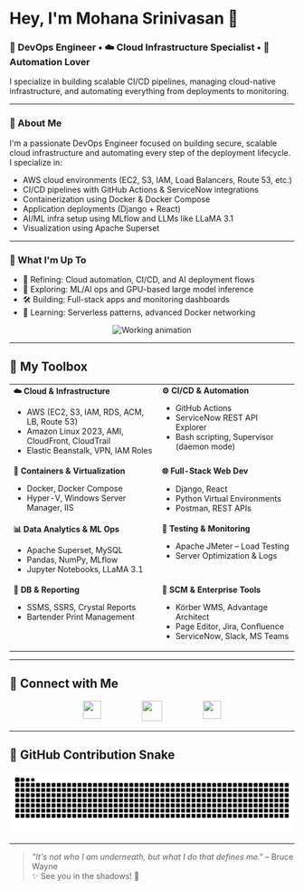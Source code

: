 <h1>Hey, I'm Mohana Srinivasan 👋</h1>
<h3>🚀 DevOps Engineer • ☁️ Cloud Infrastructure Specialist • 🤖 Automation Lover</h3>
<p>
I specialize in building scalable CI/CD pipelines, managing cloud-native infrastructure, and automating everything from deployments to monitoring.
</p>

---

### 🌟 About Me

I'm a passionate DevOps Engineer focused on building secure, scalable cloud infrastructure and automating every step of the deployment lifecycle. I specialize in:

- AWS cloud environments (EC2, S3, IAM, Load Balancers, Route 53, etc.)
- CI/CD pipelines with GitHub Actions & ServiceNow integrations
- Containerization using Docker & Docker Compose
- Application deployments (Django + React)
- AI/ML infra setup using MLflow and LLMs like LLaMA 3.1
- Visualization using Apache Superset

---

### 🔭 What I'm Up To

- 🚀 Refining: Cloud automation, CI/CD, and AI deployment flows  
- 🤖 Exploring: ML/AI ops and GPU-based large model inference  
- 🛠️ Building: Full-stack apps and monitoring dashboards  
- 🌱 Learning: Serverless patterns, advanced Docker networking  

<p align="center">
  <img src="git.gif" alt="Working animation" width="800"/>
</p>

---

## 🧰 My Toolbox

<table align="center">
  <tr>
    <td valign="top"><strong>☁️ Cloud & Infrastructure</strong>
      <ul>
        <li>AWS (EC2, S3, IAM, RDS, ACM, LB, Route 53)</li>
        <li>Amazon Linux 2023, AMI, CloudFront, CloudTrail</li>
        <li>Elastic Beanstalk, VPN, IAM Roles</li>
      </ul>
    </td>
    <td valign="top"><strong>⚙️ CI/CD & Automation</strong>
      <ul>
        <li>GitHub Actions</li>
        <li>ServiceNow REST API Explorer</li>
        <li>Bash scripting, Supervisor (daemon mode)</li>
      </ul>
    </td>
  </tr>
  <tr>
    <td valign="top"><strong>🐳 Containers & Virtualization</strong>
      <ul>
        <li>Docker, Docker Compose</li>
        <li>Hyper-V, Windows Server Manager, IIS</li>
      </ul>
    </td>
    <td valign="top"><strong>🌐 Full-Stack Web Dev</strong>
      <ul>
        <li>Django, React</li>
        <li>Python Virtual Environments</li>
        <li>Postman, REST APIs</li>
      </ul>
    </td>
  </tr>
  <tr>
    <td valign="top"><strong>📊 Data Analytics & ML Ops</strong>
      <ul>
        <li>Apache Superset, MySQL</li>
        <li>Pandas, NumPy, MLflow</li>
        <li>Jupyter Notebooks, LLaMA 3.1</li>
      </ul>
    </td>
    <td valign="top"><strong>🧪 Testing & Monitoring</strong>
      <ul>
        <li>Apache JMeter – Load Testing</li>
        <li>Server Optimization & Logs</li>
      </ul>
    </td>
  </tr>
  <tr>
    <td valign="top"><strong>💾 DB & Reporting</strong>
      <ul>
        <li>SSMS, SSRS, Crystal Reports</li>
        <li>Bartender Print Management</li>
      </ul>
    </td>
    <td valign="top"><strong>🏢 SCM & Enterprise Tools</strong>
      <ul>
        <li>Körber WMS, Advantage Architect</li>
        <li>Page Editor, Jira, Confluence</li>
        <li>ServiceNow, Slack, MS Teams</li>
      </ul>
    </td>
  </tr>
</table>

---

## 🔗 Connect with Me

<p align="center" style="display: flex; justify-content: center; gap: 30px;"> 
  <a href="https://www.github.com/Mohan6201"><img src="https://www.vectorlogo.zone/logos/github/github-tile.svg" width="32" height="32" /></a> &nbsp &nbsp
  <a href="https://ms-portfolio-caee4.web.app"><img src="actual_icon.ico" width="36" height="36" /></a> &nbsp &nbsp
  <!-- <a href="http://www.instagram.com/"><img src="https://raw.githubusercontent.com/danielcranney/readme-generator/main/public/icons/socials/instagram.svg" width="32" height="32" /></a> &nbsp &nbsp -->
  <a href="https://www.linkedin.com/in/Mohan6201"><img src="https://raw.githubusercontent.com/danielcranney/readme-generator/main/public/icons/socials/linkedin.svg" width="32" height="32" /></a>
</p>

---

## 🐍 GitHub Contribution Snake

<p align="center">
  <picture>
    <source media="(prefers-color-scheme: dark)" srcset="https://raw.githubusercontent.com/Mohan6201/Mohan6201/output/github-snake-dark.svg" />
    <source media="(prefers-color-scheme: light)" srcset="https://raw.githubusercontent.com/Mohan6201/Mohan6201/output/github-snake.svg" />
    <img alt="GitHub Snake" src="https://raw.githubusercontent.com/Mohan6201/Mohan6201/output/github-snake.svg" />
  </picture>
</p>

---

> _"It's not who I am underneath, but what I do that defines me."_ – Bruce Wayne  
> ✨ See you in the shadows! 🦇
